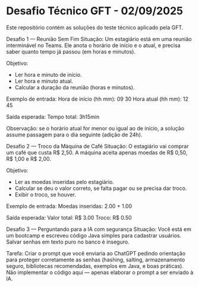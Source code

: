# Desafio Técnico GFT - 02/09/2025

Este repositório contém as soluções do teste técnico aplicado pela GFT.


Desafio 1 — Reunião Sem Fim
Situação:
Um estagiário está em uma reunião interminável no Teams. Ele anota o horário de início e o atual, e precisa saber quanto tempo já passou (em horas e minutos).

Objetivo:
- Ler hora e minuto de início.
- Ler hora e minuto atual.
- Calcular a duração da reunião (horas e minutos).

Exemplo de entrada:
Hora de início (hh mm): 09 30
Hora atual (hh mm): 12 45

Saída esperada:
Tempo total: 3h15min

Observação: se o horário atual for menor ou igual ao de início, a solução assume passagem para o dia seguinte (adição de 24h).

Desafio 2 — Troco da Máquina de Café
Situação:
O estagiário vai comprar um café que custa R$ 2,50. A máquina aceita apenas moedas de R$ 0,50, R$ 1,00 e R$ 2,00.

Objetivo:
- Ler as moedas inseridas pelo estagiário.
- Calcular se deu o valor correto, se falta pagar ou se precisa dar troco.
- Exibir o troco, se houver.

Exemplo de entrada:
Moedas inseridas: 2.00 + 1.00

Saída esperada:
Valor total: R$ 3.00
Troco: R$ 0.50

Desafio 3 — Perguntando para a IA com segurança
Situação:
Você está em um bootcamp e escreveu código Java simples para cadastrar usuários. Salvar senhas em texto puro no banco é inseguro.

Tarefa:
Criar o prompt que você enviaria ao ChatGPT pedindo orientação para proteger corretamente as senhas (hashing, salting, armazenamento seguro, bibliotecas recomendadas, exemplos em Java, e boas práticas). Não implementar o código aqui — apenas elaborar o prompt a ser enviado à IA.